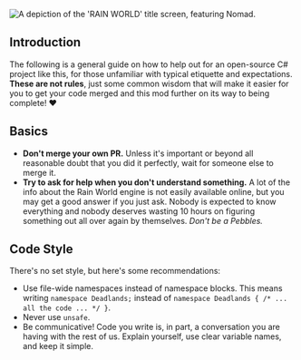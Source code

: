 ![A depiction of the 'RAIN WORLD' title screen, featuring Nomad.](../mod/decals/Notocorda_TitleScreen.png)

## Introduction
The following is a general guide on how to help out for an open-source C# project like this, for those unfamiliar with typical etiquette and expectations. **These are not rules**, just some common wisdom that will make it easier for you to get your code merged and this mod further on its way to being complete! ❤️

## Basics
- **Don't merge your own PR.** Unless it's important or beyond all reasonable doubt that you did it perfectly, wait for someone else to merge it.
- **Try to ask for help when you don't understand something.** A lot of the info about the Rain World engine is not easily available online, but you may get a good answer if you just ask. Nobody is expected to know everything and nobody deserves wasting 10 hours on figuring something out all over again by themselves. *Don't be a Pebbles.*

## Code Style
There's no set style, but here's some recommendations:

- Use file-wide namespaces instead of namespace blocks. This means writing `namespace Deadlands;` instead of `namespace Deadlands { /* ... all the code ... */ }`.
- Never use `unsafe`.
- Be communicative! Code you write is, in part, a conversation you are having with the rest of us. Explain yourself, use clear variable names, and keep it simple.
